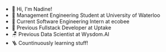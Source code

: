- 🥐 Hi, I'm Nadine!
- 🌱 Management Engineering Student at University of Waterloo 
- 👯 Current Software Engineering Intern at ecobee
- 🥯 Previous Fullstack Developer at Uptake
- 🪑 Previous Data Scientist at Wysdom.AI
- 🪜 Countinuously learning stuff!